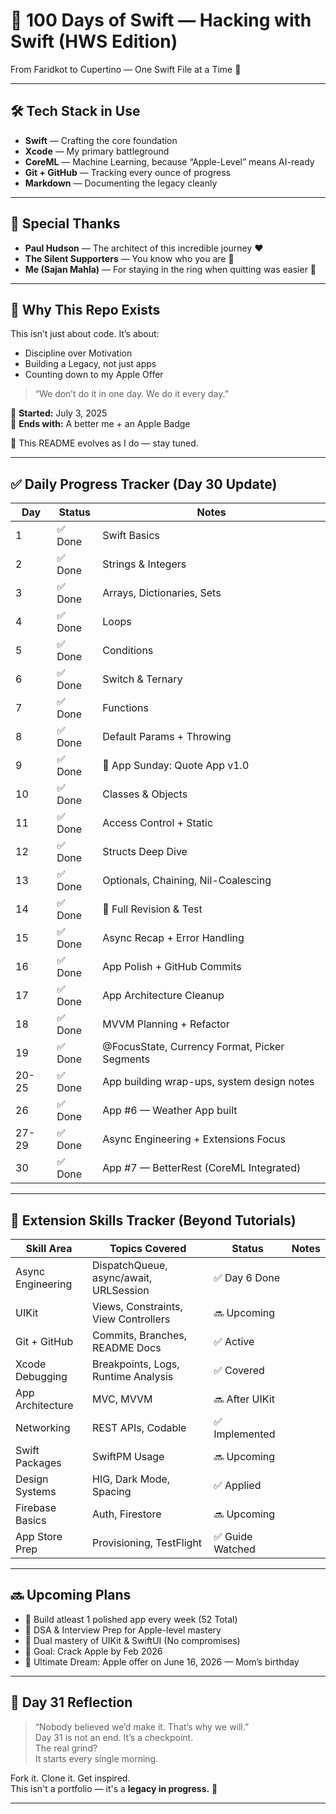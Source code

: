 # 🚀 100 Days of Swift — Hacking with Swift (HWS Edition)  
From Faridkot to Cupertino — One Swift File at a Time 🍏  

---

## 🛠 Tech Stack in Use  
- **Swift** — Crafting the core foundation  
- **Xcode** — My primary battleground  
- **CoreML** — Machine Learning, because “Apple-Level” means AI-ready  
- **Git + GitHub** — Tracking every ounce of progress  
- **Markdown** — Documenting the legacy cleanly  

---

## 🙏 Special Thanks  
- **Paul Hudson** — The architect of this incredible journey ❤️  
- **The Silent Supporters** — You know who you are 🫶  
- **Me (Sajan Mahla)** — For staying in the ring when quitting was easier 💪  

---

## 📌 Why This Repo Exists  
This isn’t just about code. It’s about:  
- Discipline over Motivation  
- Building a Legacy, not just apps  
- Counting down to my Apple Offer  

> “We don’t do it in one day. We do it every day.”  

📆 **Started:** July 3, 2025  
🎯 **Ends with:** A better me + an Apple Badge  

📍 This README evolves as I do — stay tuned.  

---

## ✅ Daily Progress Tracker (Day 30 Update)  

| Day   | Status  | Notes  |
|-------|---------|--------|
| 1     | ✅ Done | Swift Basics |
| 2     | ✅ Done | Strings & Integers |
| 3     | ✅ Done | Arrays, Dictionaries, Sets |
| 4     | ✅ Done | Loops |
| 5     | ✅ Done | Conditions |
| 6     | ✅ Done | Switch & Ternary |
| 7     | ✅ Done | Functions |
| 8     | ✅ Done | Default Params + Throwing |
| 9     | ✅ Done | 📱 App Sunday: Quote App v1.0 |
| 10    | ✅ Done | Classes & Objects |
| 11    | ✅ Done | Access Control + Static |
| 12    | ✅ Done | Structs Deep Dive |
| 13    | ✅ Done | Optionals, Chaining, Nil-Coalescing |
| 14    | ✅ Done | 📘 Full Revision & Test |
| 15    | ✅ Done | Async Recap + Error Handling |
| 16    | ✅ Done | App Polish + GitHub Commits |
| 17    | ✅ Done | App Architecture Cleanup |
| 18    | ✅ Done | MVVM Planning + Refactor |
| 19    | ✅ Done | @FocusState, Currency Format, Picker Segments |
| 20-25 | ✅ Done | App building wrap-ups, system design notes |
| 26    | ✅ Done | App #6 — Weather App built |
| 27-29 | ✅ Done | Async Engineering + Extensions Focus |
| 30    | ✅ Done | App #7 — BetterRest (CoreML Integrated) |

---

## 🧠 Extension Skills Tracker (Beyond Tutorials)  

| Skill Area         | Topics Covered                                    | Status       | Notes                |
|--------------------|---------------------------------------------------|--------------|---------------------|
| Async Engineering   | DispatchQueue, async/await, URLSession            | ✅ Day 6 Done |
| UIKit               | Views, Constraints, View Controllers              | 🔜 Upcoming   |
| Git + GitHub        | Commits, Branches, README Docs                    | ✅ Active     |
| Xcode Debugging     | Breakpoints, Logs, Runtime Analysis               | ✅ Covered    |
| App Architecture    | MVC, MVVM                                         | 🔜 After UIKit|
| Networking          | REST APIs, Codable                               | ✅ Implemented |
| Swift Packages      | SwiftPM Usage                                     | 🔜 Upcoming   |
| Design Systems      | HIG, Dark Mode, Spacing                           | ✅ Applied    |
| Firebase Basics     | Auth, Firestore                                   | 🔜 Upcoming   |
| App Store Prep      | Provisioning, TestFlight                         | ✅ Guide Watched |

---



## 🔜 Upcoming Plans  
- 🚀 Build atleast 1 polished app every week (52 Total)  
- 🧠 DSA & Interview Prep for Apple-level mastery  
- 🔁 Dual mastery of UIKit & SwiftUI (No compromises)  
- 🎯 Goal: Crack Apple by Feb 2026  
- 🎁 Ultimate Dream: Apple offer on June 16, 2026 — Mom’s birthday  

---

## 🌟 Day 31 Reflection  
> “Nobody believed we’d make it. That’s why we will.”  
Day 31 is not an end. It’s a checkpoint.  
The real grind?  
It starts every single morning.  

Fork it. Clone it. Get inspired.  
This isn't a portfolio — it's a **legacy in progress.** 🍏

---
